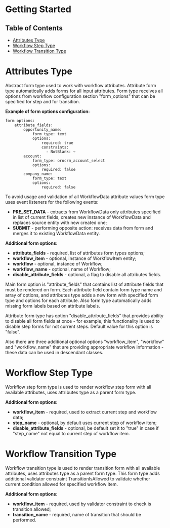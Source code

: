 Getting Started
===============

Table of Contents
-----------------
 - [Attributes Type](#attributes-type)
 - [Workflow Step Type](#workflow-step-type)
 - [Workflow Transition Type](#workflow-transition-type)

Attributes Type
========================

Abstract form type used to work with workflow attributes. Attribute form type automatically adds forms
for all input attributes. Form type receives all options from workflow configuration section
"form_options" that can be specified for step and for transition.

**Example of form options configuration:**

```
form options:
    attribute_fields:
        opportunity_name:
            form_type: text
            options:
                required: true
                constraints:
                  - NotBlank: ~
        account:
            form_type: orocrm_account_select
            options:
                required: false
        company_name:
            form_type: text
            options:
                required: false
```

To avoid usage and validation of all WorkflowData attribute values form type uses event listeners for the following
events:
 - **PRE_SET_DATA** - extracts from WorkflowData only attributes specified in list of current fields, creates
new instance of WorkflowData and replaces source entity with new created one;
 - **SUBMIT** - performing opposite action: receives data from form and merges it to existing WorkflowData entity.

**Additional form options:**

 - **attribute_fields** - required, list of attributes form types options;
 - **workflow_item** - optional, instance of WorkflowItem entity;
 - **workflow** - optional, instance of Workflow;
 - **workflow_name** - optional, name of Workflow;
 - **disable_attribute_fields** - optional, a flag to disable all attributes fields.

Main form option is "attribute_fields" that contains list of attribute fields that must be rendered on form.
Each attribute field contain form type name and array of options, and attributes type adds a new form
with specified form type and options for each attribute. Also form type automatically adds missing form labels
based on attribute labels.

Attribute form type has option "disable_attribute_fields" that provides ability to disable all form fields at once -
for example, this functionality is used to disable step forms for not current steps. Default value for this option
is "false".

Also there are three additional optional options "workflow_item", "workflow" and "workflow_name" that are providing
appropriate workflow information - these data can be used in descendant classes.

Workflow Step Type
==================

Workflow step form type is used to render workflow step form with all available attributes, uses
attributes type as a parent form type.

**Additional form options:**
 - **workflow_item** - required, used to extract current step and workflow data;
 - **step_name** - optional, by default uses current step of workflow item;
 - **disable_attribute_fields** - optional, be default set it to "true" in case if "step_name" not equal
 to current step of workflow item.

Workflow Transition Type
========================

Workflow transition type is used to render transition form with all available attributes, uses
attributes type as a parent form type. This form type adds additional validator constraint TransitionIsAllowed
to validate whether current condition allowed for specified workflow item.

**Additional form options:**
 - **workflow_item** - required, used by validator constraint to check is transition allowed;
 - **transition_name** - required, name of transition that should be performed.
